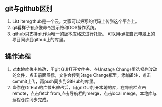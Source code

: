 ﻿## git与github区别

 1. List itemgithub是一个云，大家可以把写的代码上传到这个平台上。
 2. git看样子有点像命令提示符和DOS操作系统。
 3. github只支持git作为唯一的版本库格式进行托管。 可以用git把自己电脑上的项目同步到github上的库里。

## 操作流程

 1. 对本地库做出修改，用git GUI打开文件夹，在Unstage Change里选择你改动的文件，点击前面图标，文件会传到Stage Change框里，添加备注，点击commit上传，再push同步到GitHub的库里。
 2. 当你在GitHub的库做出修改后，用git GUI打开本地的库，在导航栏点击remote，点击fetch from,点击导航栏的merge，点击local merge。本地库与远程仓库同步完成。

